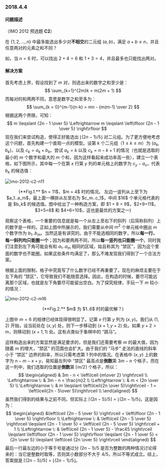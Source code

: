 ### 2018.4.4

#### 问题描述

（IMO 2012 预选题 **C2**）

在 $\{1,2,...,n\}$ 中最多能选出多少对**不相交**的二元组 $(a, b)$，满足 $a + b \leqslant n$，并且任意两对的元素之和不同？

如，当 $n = 6$ 时，可以找出 $2 + 4 = 6$ 和 $1 + 3 = 4$，并且最多也只能找出两对。

#### 解决方案

首先考虑上界，假设找到了 $m$ 对，则选出来的数字之和至少是：
$$
\sum_{k=1}^{2m}k = m(2m + 1)
$$
而每对的和两两不同，意思是数字之和至多为：
$$
\sum_{k = 0}^{m-1}(n-k) = mn - {m(m-1) \over 2}
$$
根据这两个界限，可知：
$$
m \leqslant {2n - 1 \over 5} \Leftrightarrow m \leqslant \left\lfloor {2n - 1 \over 5} \right\rfloor
$$
现在我们来尝试构造，使得正好能选出 $\lfloor (2n - 1)/5 \rfloor$ 对二元组。为了更方便地考虑这个问题，首先构建一个直观一点的模型。设第 $k$ 个二元组（$1 \leqslant k \leqslant m$）为 $(a_k, b_k)$，以及 $c_k = a_k + b_k$。尝试 $a_k = k$ 以及 $c_k = n - k + 1$ 的情况（也就是选取的最小的 $m$ 个数字和最大的 $m$ 个和，因为这样看起来成功率高一些），建立一个表格，如下图所示，其中每一个在第 $x$ 行第 $y$ 列的单元格上的数字为 $c_y - a_x$，代表 $b_k$ 的候选值：

![imo-2012-c2-n11](https://gitee.com/riteme/blogimg/raw/master/math-2017-6/imo-2012-c2-n11.svg)

<center>(**Fig.1.** $n = 11$，$m = 4$ 时的情况。 左边一竖列从上至下为 $a_1..a_m$，最上面一横排从左至右为 $c_m..c_1$，中间 $16$ 个单元格代表的是 $b_k$ 的候选值。图中给出了一种构造方案，即 $1 + 8 = 9$，$2+9=11$，$3+5=8$ 和 $4+6=10$，这也是最优的方案之一)</center>

观察这个表格，一个重要的信息就是每一个从左上至右下的斜列（后简称斜列）上的数字是一样的。正如上图中所展示的，我们需要从中间 $m^2$ 个单元格中圈出 $m$ 个数字作为 $b_1..b_m$。当然这是有讲究的。由于不能选相同的数字，所以**每一行、每一斜列均只能圈一个**；因为和要两两不同，所以**每一竖列也只能圈一个**。同时我们注意到左下角可能会有和 $a_1..a_m$ 相同的区域，姑且称其为 “禁区”，因为这个里面的数字也不能圈。如果这些条件均满足了，那么不难发现我们得到了一个合法方案。

根据上面的限制，格子中究竟写了什么数字已经不再重要了。现在的麻烦主要在于左下角的 “禁区”，它导致我们不能随意选择。因此，在构造的时候，要尽可能远离那个区域，也就是左下角要尽可能留出空白。为了探究规律，手玩一下 $m$ 较小的情况：

![imo-2012-c2-m16](https://gitee.com/riteme/blogimg/raw/master/math-2017-6/imo-2012-m1-6.svg)

<center>(**Fig.2.** $m$ 为 $1..6$ 时的最优解？)</center>

上图中 $m = 6$ 的规律已经体现得很明显了。记第 $x$ 行第 $y$ 列为 $(x, y)$。我们从 $(1, 2)$ 开始，设当前处在 $(x, y)$ 处，则下一步移动到 $(x+1,y+2)$ 处。如果 $y + 2 > m$，则移动到 $(x + 1, 1)$ 处。这有点类似于象棋中的 “跳马”。

这样构造出来的方案显然是满足要求的，但是我们还需要考察 $m$ 的最大值，因为随着 $m$ 的增大，“禁区” 的范围也会扩大。由于我们的 “马步” 走法的直线的斜率小于 “禁区” 边界的斜率，所以只需考虑第 $1$ 列中的情况。在表格中 $(x, y)$ 上的数字为 $n - m - x + y$，易知最左列中 “禁区” 最高点是**倒数**第 $3m - n$ 个格子，而在这一列中，我们选取的位置是**倒数**第 $\lceil m/2 \rceil$ 个格子，所以：
$$
\begin{aligned}
& 3m - n < \left\lceil {m\over 2} \right\rceil \\
\Leftrightarrow \: & 3m - n < \frac{m}2 \\
\Leftrightarrow \: & m < {2n \over 5} \\
\Leftrightarrow \: & m \leqslant \left\lceil{2n \over 5}\right\rceil - 1 = \left\lceil{2n - 5\over 5}\right\rceil \\
\end{aligned}
$$
虽然我们得到的结果与之前不同，但实际上 $\lceil (2n - 5) / 5 \rceil = \lfloor (2n - 1) / 5 \rfloor$，这是因为：
$$
\begin{aligned}
&\left\lceil {2n - 5 \over 5} \right\rceil = \left\lfloor {2n - 1 \over 5} \right\rfloor \\
\Leftrightarrow \: & \left\lceil {2n - 5 \over 5} \right\rceil \leqslant {2n - 1 \over 5} < \left\lceil {2n - 5 \over 5} \right\rceil + 1 \\
\Leftrightarrow \: & \left\lceil {2n - 1 \over 5} - \frac45 \right\rceil \leqslant \left\lfloor {2n - 1 \over 5} \right\rfloor \leqslant {2n - 1 \over 5} < {2n \over 5} \leqslant \left\lceil {2n \over 5} \right\rceil
\end{aligned}
$$
最后一行最左边的小于等于号是通过分 $(2n - 1) / 5$ 是否为整数的两种情况讨论得来的：当它是整数时取等，否则其小数部分不大于 $4/5$，所以不等式成立。综上，答案就是 $\lceil (2n - 5) / 5 \rceil = \lfloor (2n - 1) / 5 \rfloor$。